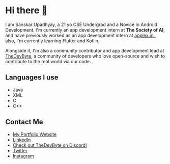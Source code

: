 # Hi there 👋

I am Sanskar Upadhyay, a 21 yo CSE Undergrad and a Novice in Android Development. I'm currently an app development intern at **The Society of AI**, and have previously worked as an app development intern at [applex.in.](http://applex.in), also, I'm currently learning Flutter and Kotlin.

Alongside it, I'm also a community contributor and app development lead at [TheDevByte](http://github.com/thedevbyte), a community of developers who love open-source and wish to contribute to the real world via our code.

## Languages I use

* Java
* XML
* C
* C++

## Contact Me

* [My Portfolio Website](https://sanskaru.netlify.app)
* [LinkedIn](https://www.linkedin.com/in/sanskaru090/)
* [Check out TheDevByte on Discord!](https://discord.gg/6ywjNS)
* [Twitter](https://twitter.com/sannvict090)
* [Instagram](https://instagram.com/com.sanskaru.insta)
